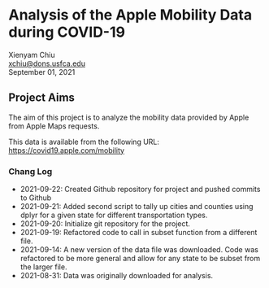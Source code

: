 # Analysis of the Apple Mobility Data during COVID-19

Xienyam Chiu  
xchiu@dons.usfca.edu  
September 01, 2021  

## Project Aims
The aim of this project is to analyze the mobility data provided by Apple from Apple Maps requests.

This data is available from the following URL:
https://covid19.apple.com/mobility

### Chang Log
* 2021-09-22: Created Github repository for project and pushed commits to Github
* 2021-09-21: Added second script to tally up cities and counties using dplyr for a given state for different transportation types.
* 2021-09-20: Initialize git repository for the project.
* 2021-09-19: Refactored code to call in subset function from a different file.
* 2021-09-14: A new version of the data file was downloaded. Code was refactored to be more general and allow for any state to be subset from the larger file.
* 2021-08-31: Data was originally downloaded for analysis.
